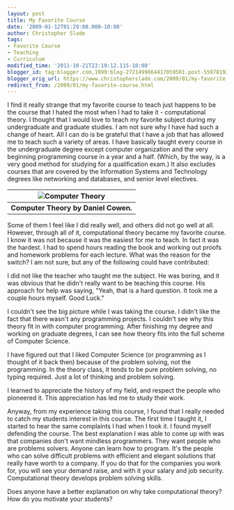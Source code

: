 ```yaml
---
layout: post
title: My Favorite Course
date: '2009-01-12T01:29:00.000-10:00'
author: Christopher Slade
tags:
- Favorite Course
- Teaching
- Curriculum
modified_time: '2011-10-21T23:19:12.115-10:00'
blogger_id: tag:blogger.com,1999:blog-2721499664417059501.post-5597819232278323452
blogger_orig_url: https://www.christopherslade.com/2009/01/my-favorite-course.html
redirect_from: /2009/01/my-favorite-course.html
---
```


I find it really strange that my favorite course to teach just happens to be the course that I hated the most when I had to take it - computational theory.  I thought that I would love to teach my favorite subject during my undergraduate and graduate studies.  I am not sure why I have had such a change of heart.  All I can do is be grateful that I have a job that has allowed me to teach such a variety of areas.  I have basically taught every course in the undergraduate degree except computer organization and the very beginning programming course in a year and a half.  (Which, by the way, is a very good method for studying for a qualification exam.)  It also excludes courses that are covered by the Information Systems and Technology degrees like networking and databases, and senior level electives.

| ![Computer Theory](http://ecx.images-amazon.com/images/I/417cXJ3uyWL._SL500_AA300_.jpg) |
|:--:|
| **Computer Theory by Daniel Cowen.** |

Some of them I feel like I did really well, and others did not go well at all.  However, through all of it, computational theory became my favorite course.  I know it was not because it was the easiest for me to teach.  In fact it was the hardest.  I had to spend hours reading the book and working out proofs and homework problems for each lecture.  What was the reason for the switch?  I am not sure, but any of the following could have contributed:

I did not like the teacher who taught me the subject.  He was boring, and it was obvious that he didn't really want to be teaching this course.  His approach for help was saying, "Yeah, that is a hard question.  It took me a couple hours myself.  Good Luck."

I couldn't see the big picture while I was taking the course.  I didn't like the fact that there wasn't any programming projects.  I couldn't see why this theory fit in with computer programming.  After finishing my degree and working on  graduate degrees, I can see how theory fits into the full scheme of Computer Science.

I have figured out that I liked Computer Science (or programming as I thought of it back then) because of the problem solving, not the programming.  In the theory class, it tends to be pure problem solving, no typing required.  Just a lot of thinking and problem solving.

I learned to appreciate the history of my field, and respect the people who pioneered it.  This appreciation has led me to study their work.

Anyway, from my experience taking this course, I found that I really needed to catch my students interest in this course.  The first time I taught it, I started to hear the same complaints I had when I took it.  I found myself defending the course.  The best explanation I was able to come up with was that companies don't want mindless programmers.  They want people who are problems solvers.  Anyone can learn how to program.  It's the people who can solve difficult problems with efficient and elegant solutions that really have worth to a company.  If you do that for the companies you work for, you will see your demand raise, and with it your salary and job security.  Computational theory develops problem solving skills.

Does anyone have a better explanation on why take computational theory?  How do you motivate your students?